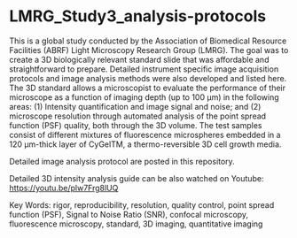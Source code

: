 # LMRG_Study3_analysis-protocols

This is a global study conducted by the Association of Biomedical Resource Facilities (ABRF) Light Microscopy Research Group (LMRG). The goal was to create a 3D biologically relevant standard slide that was affordable and straightforward to prepare. Detailed instrument specific image acquisition protocols and image analysis methods were also developed and listed here. The 3D standard allows a microscopist to evaluate the performance of their microscope as a function of imaging depth (up to 100 µm) in the following areas: (1) Intensity quantification and image signal and noise; and (2) microscope resolution through automated analysis of the point spread function (PSF) quality, both through the 3D volume. The test samples consist of different mixtures of fluorescence microspheres embedded in a 120 µm-thick layer of CyGelTM, a thermo-reversible 3D cell growth media.

Detailed image analysis protocol are posted in this repository.

Detailed 3D intensity analysis guide can be also watched on Youtube: https://youtu.be/plw7Frg8lUQ

Key Words: rigor, reproducibility, resolution, quality control, point spread function (PSF), Signal to Noise Ratio (SNR), confocal microscopy, fluorescence microscopy, standard, 3D imaging, quantitative imaging
